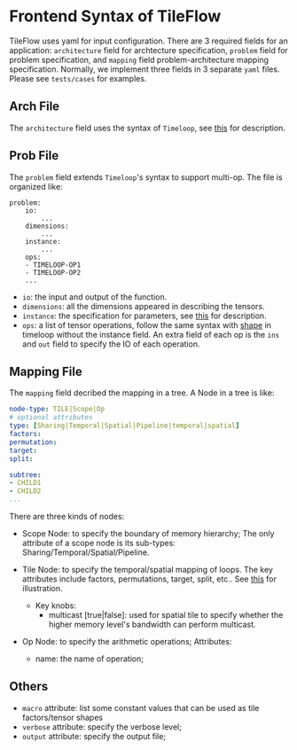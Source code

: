 # Frontend Syntax of TileFlow 

TileFlow uses yaml for input configuration. There are 3 required fields for an  application: `architecture` field for archtecture specification, `problem` field for problem specification, and `mapping` field problem-architecture mapping specification. Normally, we implement three fields in 3 separate `yaml` files. Please see `tests/cases` for examples.   

## Arch File 

The `architecture` field uses the syntax of `Timeloop`, see [this](https://timeloop.csail.mit.edu/timeloop/input-formats/design/architecture) for description. 

## Prob File 

The `problem` field extends `Timeloop`'s syntax to support multi-op. The file is organized like:
```
problem:
    io:
        ...
    dimensions:
        ...
    instance:
        ...
    ops:    
    - TIMELOOP-OP1
    - TIMELOOP-OP2
    ... 
```

- `io`: the input and output of the function.
- `dimensions`: all the dimensions appeared in describing the tensors. 
- `instance`: the specification for parameters, see [this](https://timeloop.csail.mit.edu/timeloop/input-formats/problem#problem-shape) for description. 
- `ops`: a list of tensor operations, follow the same syntax with [shape](https://timeloop.csail.mit.edu/timeloop/input-formats/problem#problem-shape) in timeloop without the instance field. An extra field of each op is the `ins` and `out` field to specify the IO of each operation.

## Mapping File 

The `mapping` field decribed the mapping in a tree. A Node in a tree is like:

```yaml
node-type: TILE|Scope|Op
# optional attributes
type: [Sharing|Temporal|Spatial|Pipeline|temporal|spatial]
factors:
permutation:
target:
split: 

subtree:   
- CHILD1
- CHILD2
...
```

There are three kinds of nodes:

- Scope Node: to specify the boundary of memory hierarchy; The only attribute of a scope node is its sub-types: Sharing/Temporal/Spatial/Pipeline.  

- Tile Node: to specify the temporal/spatial mapping of loops. The key attributes include factors, permutations, target, split, etc.. See [this](https://timeloop.csail.mit.edu/timeloop/input-formats/mapping) for illustration.
    - Key knobs:
        - multicast [true|false]: used for spatial tile to specify whether the higher memory level's bandwidth can perform multicast. 

- Op Node: to specify the arithmetic operations; Attributes:
    - name: the name of operation;


## Others

- `macro` attribute: list some constant values that can be used as tile factors/tensor shapes
- `verbose` attribute: specify the verbose level;
- `output` attribute: specify the output file;

